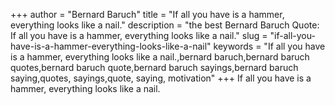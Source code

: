 +++
author = "Bernard Baruch"
title = "If all you have is a hammer, everything looks like a nail."
description = "the best Bernard Baruch Quote: If all you have is a hammer, everything looks like a nail."
slug = "if-all-you-have-is-a-hammer-everything-looks-like-a-nail"
keywords = "If all you have is a hammer, everything looks like a nail.,bernard baruch,bernard baruch quotes,bernard baruch quote,bernard baruch sayings,bernard baruch saying,quotes, sayings,quote, saying, motivation"
+++
If all you have is a hammer, everything looks like a nail.
